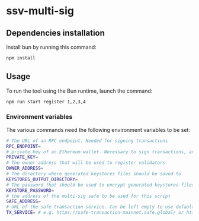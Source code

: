 # ssv-multi-sig


## Dependencies installation

Install bun by running this command:

```sh
npm install
```
## Usage

To run the tool using the Bun runtime, launch the command:

```bash
npm run start register 1,2,3,4
```

### Environment variables

The various commands need the following environment variables to be set:

```sh
# The URL of an RPC endpoint. Needed for signing transactions
RPC_ENDPOINT=
# private key of an Ethereum wallet. Necessary to sign transactions, and it **must** the the wallet of the `owner`.
PRIVATE_KEY=
# The owner address that will be used to register validators
OWNER_ADDRESS=
# The directory where generated keystores files should be saved to
KEYSTORES_OUTPUT_DIRECTORY=
# The password that should be used to encrypt generated keystores files
KEYSTORE_PASSWORD=
# the address of the multi-sig safe to be used for this script
SAFE_ADDRESS=
# URL of the safe transaction service. Can be left empty to use default (mainnet)
TX_SERVICE= # e.g. https://safe-transaction-mainnet.safe.global/ or https://transaction-holesky.holesky-safe.protofire.io/
```